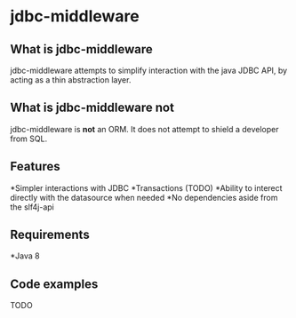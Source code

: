 # jdbc-middleware

## What is jdbc-middleware
jdbc-middleware attempts to simplify interaction with the java JDBC API, by acting as a thin abstraction layer.

## What is jdbc-middleware **not**
jdbc-middleware is **not** an ORM. It does not attempt to shield a developer from SQL.

## Features
*Simpler interactions with JDBC
*Transactions (TODO)
*Ability to interect directly with the datasource when needed
*No dependencies aside from the slf4j-api

## Requirements
*Java 8

## Code examples

TODO
